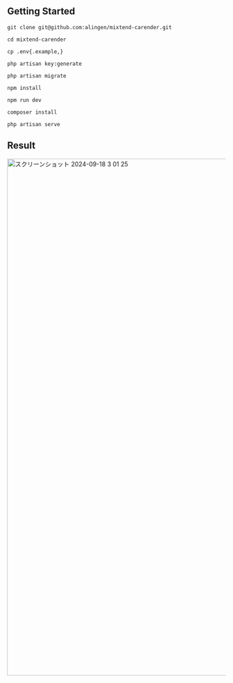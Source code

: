 ## Getting Started
```
git clone git@github.com:alingen/mixtend-carender.git
```
```
cd mixtend-carender
```
```
cp .env{.example,}
```
```
php artisan key:generate
```
```
php artisan migrate
```
```
npm install
```
```
npm run dev
```
```
composer install
```
```
php artisan serve
```
## Result
<img width="1194" alt="スクリーンショット 2024-09-18 3 01 25" src="https://github.com/user-attachments/assets/b7425298-582a-451c-9220-171b48037032">
